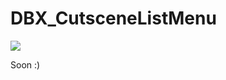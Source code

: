 # DBX_CutsceneListMenu

<a href="https://hits.seeyoufarm.com"><img src="https://hits.seeyoufarm.com/api/count/incr/badge.svg?url=https%3A%2F%2Fgithub.com%2FDoublox%2FDbx_CutsceneListMenu&count_bg=%23EF0000&title_bg=%23000000&icon=awesomelists.svg&icon_color=%23FF0000&title=Hits&edge_flat=false"/></a>

Soon :)